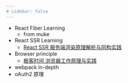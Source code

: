 ```yaml
---
# sidebar: false
---
```


- React Fiber Learning
  - from muke
- React SSR Learning
  - [React SSR 服务端渲染原理解析与同构实践](https://juejin.im/book/5d8ae0c2f265da5bb065c6f4)
- Browser principle
  - [极客时间 浏览器工作原理与实践](https://time.geekbang.org/column/article/151370?utm_source=pinpaizhuanqu&utm_medium=geektime&utm_campaign=guanwang&utm_term=guanwang&utm_content=0511)
- webpack in-depth
- oAuth2 原理
